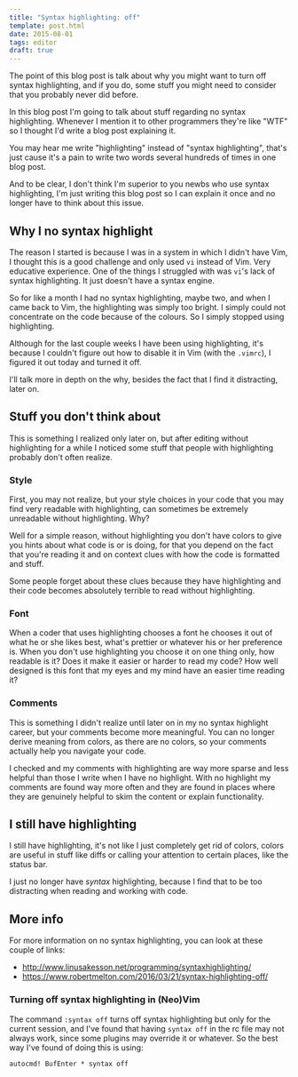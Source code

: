 ```yaml
---
title: "Syntax highlighting: off"
template: post.html
date: 2015-08-01
tags: editor
draft: true
---
```


The point of this blog post is talk about why you might want to turn off syntax
highlighting, and if you do, some stuff you might need to consider that you
probably never did before.

In this blog post I'm going to talk about stuff regarding no syntax
highlighting. Whenever I mention it to other programmers they're like "WTF" so I
thought I'd write a blog post explaining it.

You may hear me write "highlighting" instead of "syntax highlighting", that's
just cause it's a pain to write two words several hundreds of times in one blog
post.

And to be clear, I don't think I'm superior to you newbs who use syntax
highlighting, I'm just writing this blog post so I can explain it once and no
longer have to think about this issue.

## Why I no syntax highlight

The reason I started is because I was in a system in which I didn't have Vim, I
thought this is a good challenge and only used `vi` instead of Vim. Very
educative experience. One of the things I struggled with was `vi`'s lack of
syntax highlighting. It just doesn't have a syntax engine.

So for like a month I had no syntax highlighting, maybe two, and when I came
back to Vim, the highlighting was simply too bright. I simply could not
concentrate on the code because of the colours. So I simply stopped using
highlighting.

Although for the last couple weeks I have been using highlighting, it's because
I couldn't figure out how to disable it in Vim (with the `.vimrc`), I figured it
out today and turned it off.

I'll talk more in depth on the why, besides the fact that I find it distracting,
later on.

## Stuff you don't think about

This is something I realized only later on, but after editing without
highlighting for a while I noticed some stuff that people with highlighting
probably don't often realize.

### Style

First, you may not realize, but your style choices in your code that you may
find very readable with highlighting, can sometimes be extremely unreadable
without highlighting. Why?

Well for a simple reason, without highlighting you don't have colors to give you
hints about what code is or is doing, for that you depend on the fact that
you're reading it and on context clues with how the code is formatted and stuff.

Some people forget about these clues because they have highlighting and their
code becomes absolutely terrible to read without highlighting.

### Font

When a coder that uses highlighting chooses a font he chooses it out of what he
or she likes best, what's prettier or whatever his or her preference is. When
you don't use highlighting you choose it on one thing only, how readable is it?
Does it make it easier or harder to read my code? How well designed is this font
that my eyes and my mind have an easier time reading it?

### Comments

This is something I didn't realize until later on in my no syntax highlight
career, but your comments become more meaningful. You can no longer derive
meaning from colors, as there are no colors, so your comments actually help you
navigate your code.

I checked and my comments with highlighting are way more sparse and less helpful
than those I write when I have no highlight. With no highlight my comments are
found way more often and they are found in places where they are genuinely
helpful to skim the content or explain functionality.

## I still have highlighting

I still have highlighting, it's not like I just completely get rid of colors,
colors are useful in stuff like diffs or calling your attention to certain
places, like the status bar.

I just no longer have *syntax* highlighting, because I find that to be too
distracting when reading and working with code.

## More info

For more information on no syntax highlighting, you can look at these couple of
links:

- http://www.linusakesson.net/programming/syntaxhighlighting/
- https://www.robertmelton.com/2016/03/21/syntax-highlighting-off/

### Turning off syntax highlighting in (Neo)Vim

The command `:syntax off` turns off syntax highlighting but only for the current
session, and I've found that having `syntax off` in the rc file may not always
work, since some plugins may override it or whatever. So the best way I've found
of doing this is using:

```
autocmd! BufEnter * syntax off
```
